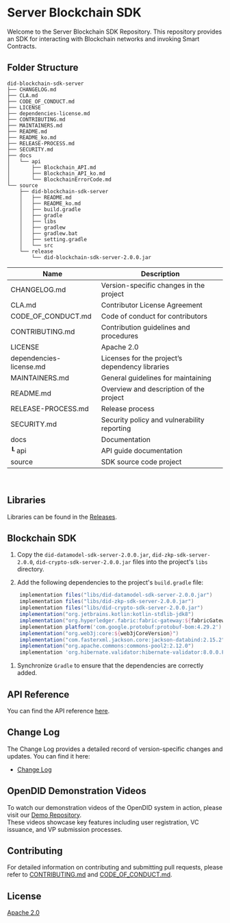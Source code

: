 # Server Blockchain SDK

Welcome to the Server Blockchain SDK Repository.
This repository provides an SDK for interacting with Blockchain networks and invoking Smart Contracts.

## Folder Structure

```plaintext
did-blockchain-sdk-server
├── CHANGELOG.md
├── CLA.md
├── CODE_OF_CONDUCT.md
├── LICENSE
├── dependencies-license.md
├── CONTRIBUTING.md
├── MAINTAINERS.md
├── README.md
├── README_ko.md
├── RELEASE-PROCESS.md
├── SECURITY.md
├── docs
│   └── api
│       ├── Blockchain_API.md 
│       ├── Blockchain_API_ko.md 
│       └── BlockchainErrorCode.md 
└── source
    ├── did-blockchain-sdk-server
    │   ├── README.md
    │   ├── README_ko.md
    │   ├── build.gradle
    │   ├── gradle
    │   ├── libs
    │   ├── gradlew
    │   ├── gradlew.bat
    │   ├── setting.gradle
    │   └── src
    └── release
        └── did-blockchain-sdk-server-2.0.0.jar
```

| Name                    | Description                                     |
| ----------------------- | ----------------------------------------------- |
| CHANGELOG.md            | Version-specific changes in the project         |
| CLA.md                  | Contributor License Agreement                   |
| CODE_OF_CONDUCT.md      | Code of conduct for contributors                |
| CONTRIBUTING.md         | Contribution guidelines and procedures          |
| LICENSE                 | Apache 2.0                                      |
| dependencies-license.md | Licenses for the project’s dependency libraries |
| MAINTAINERS.md          | General guidelines for maintaining              |
| README.md               | Overview and description of the project         |
| RELEASE-PROCESS.md      | Release process                                 |
| SECURITY.md             | Security policy and vulnerability reporting     |
| docs                    | Documentation                                   |
| ┖ api                   | API guide documentation                         |
| source                  | SDK source code project                         |

<br>

## Libraries

Libraries can be found in the [Releases](https://github.com/OmniOneID/did-blockchain-sdk-server/releases).

## Blockchain SDK

1. Copy the `did-datamodel-sdk-server-2.0.0.jar`, `did-zkp-sdk-server-2.0.0`, `did-crypto-sdk-server-2.0.0.jar` files into the project's `libs` directory.

2. Add the following dependencies to the project's `build.gradle` file:

```groovy
    implementation files("libs/did-datamodel-sdk-server-2.0.0.jar")
    implementation files("libs/did-zkp-sdk-server-2.0.0.jar")
    implementation files("libs/did-crypto-sdk-server-2.0.0.jar")
    implementation("org.jetbrains.kotlin:kotlin-stdlib-jdk8")
    implementation("org.hyperledger.fabric:fabric-gateway:${fabricGatewayVersion}")
    implementation platform('com.google.protobuf:protobuf-bom:4.29.2')
    implementation("org.web3j:core:${web3jCoreVersion}")
    implementation("com.fasterxml.jackson.core:jackson-databind:2.15.2")
    implementation("org.apache.commons:commons-pool2:2.12.0")
    implementation 'org.hibernate.validator:hibernate-validator:8.0.0.Final'
```

1. Synchronize `Gradle` to ensure that the dependencies are correctly added.

## API Reference

You can find the API reference [here](docs/api/Blockchain_API.md).

## Change Log

The Change Log provides a detailed record of version-specific changes and updates. You can find it here:

- [Change Log](./CHANGELOG.md)

## OpenDID Demonstration Videos <br>

To watch our demonstration videos of the OpenDID system in action, please visit our [Demo Repository](https://github.com/OmniOneID/did-demo-server). <br>
These videos showcase key features including user registration, VC issuance, and VP submission processes.

## Contributing

For detailed information on contributing and submitting pull requests, please refer to [CONTRIBUTING.md](CONTRIBUTING.md) and [CODE_OF_CONDUCT.md](CODE_OF_CONDUCT.md).

## License

[Apache 2.0](LICENSE)
